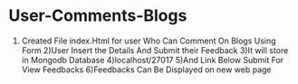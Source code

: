 # User-Comments-Blogs
1) Created File index.Html for user Who Can Comment On Blogs Using Form
2)User Insert the Details And Submit their Feedback
3)It will store in Mongodb Database 
4)localhost/27017
5)And Link Below Submit For View Feedbacks
6)Feedbacks Can Be Displayed on new web page
